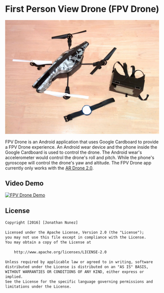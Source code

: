 First Person View Drone (FPV Drone)
=========
<img src="https://raw.githubusercontent.com/SteveJonNunez/FPVDrone/master/mobile/src/main/assets/FPVDrone.jpg" width="500">

FPV Drone is an Android application that uses Google Cardboard to provide a FPV Drone experience. An Android wear device and the phone inside the Google Cardboard is used to control the drone. The Android wear's accelerometer would control the drone's roll and pitch. While the phone's gyroscope will control the drone's yaw and altitude. The FPV Drone app currently only works with the [AR Drone 2.0][1].

Video Demo
--------
[![FPV Drone Demo](http://img.youtube.com/vi/PxZw-HddLS0/0.jpg)](http://www.youtube.com/watch?v=PxZw-HddLS0)

License
-------

    Copyright [2016] [Jonathan Nunez]

    Licensed under the Apache License, Version 2.0 (the "License");
    you may not use this file except in compliance with the License.
    You may obtain a copy of the License at

        http://www.apache.org/licenses/LICENSE-2.0

    Unless required by applicable law or agreed to in writing, software
    distributed under the License is distributed on an "AS IS" BASIS,
    WITHOUT WARRANTIES OR CONDITIONS OF ANY KIND, either express or implied.
    See the License for the specific language governing permissions and
    limitations under the License.

 [1]: http://ardrone2.parrot.com/
 [FPVImage]: https://raw.githubusercontent.com/SteveJonNunez/FPVDrone/master/mobile/src/main/assets/FPVDrone.jpg
